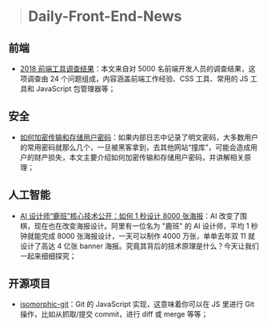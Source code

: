 
> # Daily-Front-End-News

## 前端

- [2018 前端工具调查结果](https://ashleynolan.co.uk/blog/frontend-tooling-survey-2018-results)：本文来自对 5000 名前端开发人员的调查结果，这项调查由 24 个问题组成，内容涵盖前端工作经验、CSS 工具、常用的 JS 工具和 JavaScript 包管理器等；

## 安全

- [如何加密传输和存储用户密码](https://zhuanlan.zhihu.com/p/36603247)：如果内部日志中记录了明文密码，大多数用户的常用密码就那么几个，一旦被黑客拿到，去其他网站“撞库”，可能会造成用户的财产损失，本文主要介绍如何加密传输和存储用户密码，并讲解相关原理；

## 人工智能

- [AI 设计师“鹿班”核心技术公开：如何 1 秒设计 8000 张海报](http://t.cn/RBUoVlp)：AI 改变了围棋，现在也在改变海报设计。阿里有一位名为 "鹿班" 的 AI 设计师，平均 1 秒钟就能完成 8000 张海报设计，一天可以制作 4000 万张，单单去年双 11 就设计了高达 4 亿张 banner 海报。究竟其背后的技术原理是什么？今天让我们一起来细细探究；

## 开源项目

- [isomorphic-git](https://github.com/isomorphic-git/isomorphic-git)：Git 的 JavaScript 实现，这意味着你可以在 JS 里进行 Git 操作，比如从抓取/提交 commit，进行 diff 或 merge 等等；